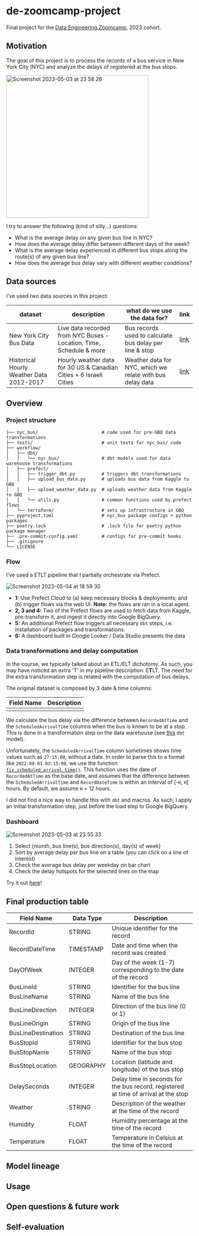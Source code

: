 # de-zoomcamp-project
Final project for the [Data Engineering Zoomcamp](https://github.com/DataTalksClub/data-engineering-zoomcamp), 2023 cohort.

## Motivation

The goal of this project is to process the records of a bus service in New York City (NYC) and analyze the delays of registered at the bus stops.

<img width="384" alt="Screenshot 2023-05-03 at 23 58 26" src="https://user-images.githubusercontent.com/5468601/236068696-e8ae368e-66a6-44cf-a4c8-732ca9018756.png">

I try to answer the following (kind of silly...) questions:

* What is the average delay on any given bus line in NYC?
* How does the average delay differ between different days of the week?
* What is the average delay experienced in different bus stops along the route(s) of any given bus line?
* How does the average bus delay vary with different weather conditions?

## Data sources

I've used two data sources in this project:

| dataset | description | what do we use the data for? | link |
|---|---|---|---|
| New York City Bus Data | Live data recorded from NYC Buses - Location, Time, Schedule & more | Bus records used to calculate bus delay per line & stop | [link](https://www.kaggle.com/datasets/stoney71/new-york-city-transport-statistics) |
| Historical Hourly Weather Data 2012-2017 | Hourly weather data for 30 US & Canadian Cities + 6 Israeli Cities | Weather data for NYC, which we relate with bus delay data | [link](https://www.kaggle.com/datasets/selfishgene/historical-hourly-weather-data) |

## Overview

### Project structure

```
├── nyc_bus/                        # code used for pre-GBQ data transformations
├── tests/                          # unit tests for nyc_bus/ code
├── workflow/
│   ├── dbt/
│   │   └── nyc_bus/                # dbt models used for data warehouse transformations
│   ├── prefect/
│   │   ├── trigger_dbt.py          # triggers dbt transformations
│   │   ├── upload_bus_data.py      # uploads bus data from Kaggle to GBQ
│   │   ├── upload_weather_data.py  # uploads weather data from Kaggle to GBQ
│   │   └── utils.py                # common functions used by prefect flows
│   └── terraform/                  # sets up infrastructure in GBQ
├── pyproject.toml                  # nyc_bus package configs + python packages
├── poetry.lock                     # .lock file for poetry python package manager
├── .pre-commit-config.yaml         # configs for pre-commit hooks
├── .gitignore
└── LICENSE
```

### Flow

I've used a ETLT pipeline that I partially orchestrate via Prefect.

![Screenshot 2023-05-04 at 18 59 30](https://user-images.githubusercontent.com/5468601/236289636-846e72f2-4ee5-421b-b0d7-9145fd078f8b.png)

* **1:** Use Prefect Cloud to (a) keep necessary blocks & deployments; and (b) trigger flows via the web UI. **Note:** the flows are ran in a local agent.
* **2, 3 and 4:** Two of the Prefect flows are used to fetch data from Kaggle, pre-transform it, and ingest it directly into Google BigQuery.
* **5:** An additional Prefect flow triggers all necessary `dbt` steps, i.e. installation of packages and transformations.
* **6:** A dashboard built in Google Looker / Data Studio presents the data

### Data transformations and delay computation

In the course, we typically talked about an ETL/ELT dichotomy.
As such, you may have noticed an extra 'T' in my pipeline description: E**T**LT.
The need for the extra transformation step is related with the computation of bus delays.

The original dataset is composed by 3 date & time columns:

| Field Name | Description |
|------------|-------------|
| | |

We calculate the bus delay via the difference between `RecordedAtTime` and the `ScheduledArrivalTime` columns when the bus is known to be at a stop.
This is done in a transformation step on the data warehouse (see [this](https://github.com/adamiaonr/de-zoomcamp-project/blob/master/workflow/dbt/nyc_bus/models/intermediate/bus/int_bus_delays.sql) `dbt` model).

Unfortunately, the `ScheduledArrivalTime` column sometimes shows time values such as `27:15:00`, without a date.
In order to parse this to a format like `2022-08-01 03:15:00`, we use the function [`fix_scheduled_arrival_time()`](https://github.com/adamiaonr/de-zoomcamp-project/blob/master/nyc_bus/transform.py#L4).
This function uses the date of `RecordedAtTime` as the base date, and assumes that the difference between the `ScheduledArrivalTime` and `RecordDateTime` is within an interval of [-`H`, `H`] hours.
By default, we assume `H` = 12 hours.

I did not find a nice way to handle this with `dbt` and macros.
As such, I apply an initial transformation step, just before the load step to Google BigQuery.

### Dashboard

![Screenshot 2023-05-03 at 23 55 33](https://user-images.githubusercontent.com/5468601/236068518-59225297-d89f-4b91-9edf-dbf14ffca9a2.png)

1. Select {month, bus line(s), bus direction(s), day(s) of week}
2. Sort by average delay per bus line on a table (you can click on a line of interest)
3. Check the average bus delay per weekday on bar chart
4. Check the delay hotspots for the selected lines on the map

Try it out [here](https://lookerstudio.google.com/reporting/f500306b-9ba7-42d6-bfb6-92f570ff240b)!

## Final production table

| Field Name | Data Type | Description |
|------------|-----------|-------------|
| RecordId | STRING | Unique identifier for the record |
| RecordDateTime | TIMESTAMP | Date and time when the record was created |
| DayOfWeek | INTEGER | Day of the week (1-7) corresponding to the date of the record |
| BusLineId | STRING | Identifier for the bus line |
| BusLineName | STRING | Name of the bus line |
| BusLineDirection | INTEGER | Direction of the bus line (0 or 1) |
| BusLineOrigin | STRING | Origin of the bus line |
| BusLineDestination | STRING | Destination of the bus line |
| BusStopId | STRING | Identifier for the bus stop |
| BusStopName | STRING | Name of the bus stop |
| BusStopLocation | GEOGRAPHY | Location (latitude and longitude) of the bus stop |
| DelaySeconds | INTEGER | Delay time in seconds for the bus record, registered at time of arrival at the stop |
| Weather | STRING | Description of the weather at the time of the record |
| Humidity | FLOAT | Humidity percentage at the time of the record |
| Temperature | FLOAT | Temperature in Celsius at the time of the record |

## Model lineage



## Usage

## Open questions & future work

## Self-evaluation
